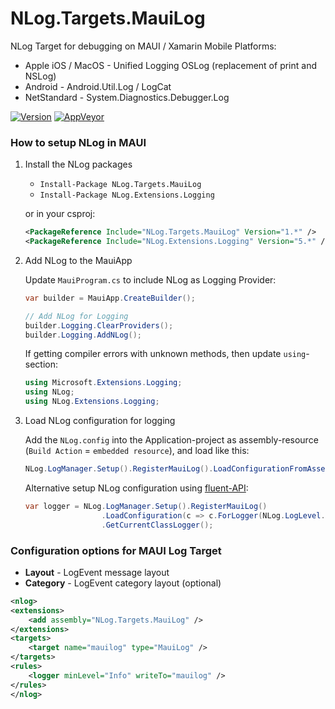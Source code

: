 # NLog.Targets.MauiLog
NLog Target for debugging on MAUI / Xamarin Mobile Platforms:

- Apple iOS / MacOS - Unified Logging OSLog (replacement of print and NSLog) 
- Android - Android.Util.Log / LogCat
- NetStandard - System.Diagnostics.Debugger.Log

[![Version](https://badge.fury.io/nu/NLog.Targets.MauiLog.svg)](https://www.nuget.org/packages/NLog.Targets.MauiLog)
[![AppVeyor](https://img.shields.io/appveyor/ci/nlog/nlog-targets-mauilog/master.svg)](https://ci.appveyor.com/project/nlog/nlog-targets-mauilog/branch/master)

### How to setup NLog in MAUI

1) Install the NLog packages

   - `Install-Package NLog.Targets.MauiLog` 
   - `Install-Package NLog.Extensions.Logging` 
    
   or in your csproj:

    ```xml
    <PackageReference Include="NLog.Targets.MauiLog" Version="1.*" />
    <PackageReference Include="NLog.Extensions.Logging" Version="5.*" />
    ```

2) Add NLog to the MauiApp

   Update `MauiProgram.cs` to include NLog as Logging Provider: 
   ```csharp
   var builder = MauiApp.CreateBuilder();

   // Add NLog for Logging
   builder.Logging.ClearProviders();
   builder.Logging.AddNLog();
   ```

   If getting compiler errors with unknown methods, then update `using`-section:
   ```csharp
   using Microsoft.Extensions.Logging;
   using NLog;
   using NLog.Extensions.Logging;
   ```

3) Load NLog configuration for logging

   Add the `NLog.config` into the Application-project as assembly-resource (`Build Action` = `embedded resource`), and load like this:
   ```csharp
   NLog.LogManager.Setup().RegisterMauiLog().LoadConfigurationFromAssemblyResource(typeof(App).Assembly);
   ```
   Alternative setup NLog configuration using [fluent-API](https://github.com/NLog/NLog/wiki/Fluent-Configuration-API):
   ```csharp
   var logger = NLog.LogManager.Setup().RegisterMauiLog()
                    .LoadConfiguration(c => c.ForLogger(NLog.LogLevel.Debug).WriteToMauiLog())
                    .GetCurrentClassLogger();
   ```

### Configuration options for MAUI Log Target

- **Layout** - LogEvent message layout
- **Category** - LogEvent category layout (optional)

```xml
<nlog>
<extensions>
    <add assembly="NLog.Targets.MauiLog" />
</extensions>
<targets>
    <target name="mauilog" type="MauiLog" />
</targets>
<rules>
    <logger minLevel="Info" writeTo="mauilog" />
</rules>
</nlog>
```
